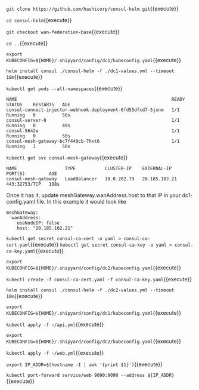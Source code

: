 
`git clone https://github.com/hashicorp/consul-helm.git`{{execute}}

`cd consul-helm`{{execute}}

`git checkout wan-federation-base`{{execute}}

`cd ..`{{execute}}

`export KUBECONFIG=${HOME}/.shipyard/config/dc1/kubeconfig.yaml`{{execute}}

`helm install consul ./consul-helm -f ./dc1-values.yml --timeout 10m`{{execute}}

`kubectl get pods --all-namespaces`{{execute}}

```
NAME                                                          READY   STATUS    RESTARTS   AGE
consul-connect-injector-webhook-deployment-6fd55dfcd7-5jxnm   1/1     Running   0          50s
consul-server-0                                               1/1     Running   0          49s
consul-5642w                                                  1/1     Running   0          50s
consul-mesh-gateway-bc7f449cb-7hxt6                           1/1     Running   3          50s
```


`kubectl get svc consul-mesh-gateway`{{execute}}

```
NAME                  TYPE           CLUSTER-IP    EXTERNAL-IP     PORT(S)         AGE
consul-mesh-gateway   LoadBalancer   10.0.202.79   20.185.102.21   443:32753/TCP   108s
```

Once it has it, update meshGateway.wanAddress.host to that IP in your dc1-config.yaml file. In this example it would look like
```
meshGateway:
  wanAddress:
    useNodeIP: false
    host: "20.185.102.21"
```

`kubectl get secret consul-ca-cert -o yaml > consul-ca-cert.yaml`{{execute}}
`kubectl get secret consul-ca-key -o yaml > consul-ca-key.yaml`{{execute}}


`export KUBECONFIG=${HOME}/.shipyard/config/dc2/kubeconfig.yaml`{{execute}}

`kubectl create -f consul-ca-cert.yaml -f consul-ca-key.yaml`{{execute}}

`helm install consul ./consul-helm -f ./dc2-values.yml --timeout 10m`{{execute}}

`export KUBECONFIG=${HOME}/.shipyard/config/dc1/kubeconfig.yaml`{{execute}}

`kubectl apply -f ~/api.yml`{{execute}}


`export KUBECONFIG=${HOME}/.shipyard/config/dc2/kubeconfig.yaml`{{execute}}

`kubectl apply -f ~/web.yml`{{execute}}

`export IP_ADDR=$(hostname -I | awk '{print $1}')`{{execute}}

`kubectl port-forward service/web 9090:9090 --address ${IP_ADDR}`{{execute}}